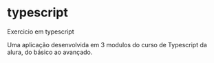 # typescript
Exercicio em typescript

Uma aplicação desenvolvida em 3 modulos do curso de Typescript da alura, do básico ao avançado.
